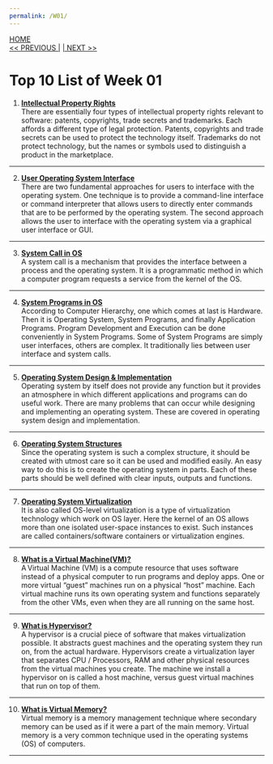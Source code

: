 ```yaml
---
permalink: /W01/
---
```

[HOME](../)<br>
[<< PREVIOUS |](../W00/)
[| NEXT >>](../W02/)<br>

# Top 10 List of Week 01

1. **[Intellectual Property Rights](https://freibrunlaw.com/intellectual-property-rights-software-protect/#:~:text=There%20are%20essentially%20four%20types,to%20protect%20the%20technology%20itself.)** <br>
There are essentially four types of intellectual property rights relevant to software: patents, copyrights, trade secrets and trademarks. Each affords a different type of legal protection. Patents, copyrights and trade secrets can be used to protect the technology itself. Trademarks do not protect technology, but the names or symbols used to distinguish a product in the marketplace. <br>
* * *

2. **[User Operating System Interface](http://www.padakuu.com/article/84-user-os-interface-command-interpreter-and-graphical-user-interfaces)** <br>
There are two fundamental approaches for users to interface with the operating system. One technique is to provide a command-line interface or command interpreter that allows users to directly enter commands that are to be performed by the operating system. The second approach allows the user to interface with the operating system via a graphical user interface or GUI. <br>
* * *

3. **[System Call in OS](https://www.guru99.com/system-call-operating-system.html)** <br>
A system call is a mechanism that provides the interface between a process and the operating system. It is a programmatic method in which a computer program requests a service from the kernel of the OS. <br>
* * *

4. **[System Programs in OS](https://www.geeksforgeeks.org/system-programs-in-operating-system/)** <br>
According to Computer Hierarchy, one which comes at last is Hardware. Then it is Operating System, System Programs, and finally Application Programs. Program Development and Execution can be done conveniently in System Programs. Some of System Programs are simply user interfaces, others are complex. It traditionally lies between user interface and system calls. <br>
* * *

5. **[Operating System Design & Implementation](https://www.tutorialspoint.com/operating-system-design-and-implementation)** <br>
Operating system by itself does not provide any function but it provides an atmosphere in which different applications and programs can do useful work. There are many problems that can occur while designing and implementing an operating system. These are covered in operating system design and implementation. <br>
* * *

6. **[Operating System Structures](http://faculty.salina.k-state.edu/tim/ossg/Introduction/struct.html)** <br>
Since the operating system is such a complex structure, it should be created with utmost care so it can be used and modified easily. An easy way to do this is to create the operating system in parts. Each of these parts should be well defined with clear inputs, outputs and functions. <br>
* * *

7. **[Operating System Virtualization](https://www.w3schools.in/cloud-virtualization/os-virtualization/)** <br>
It is also called OS-level virtualization is a type of virtualization technology which work on OS layer. Here the kernel of an OS allows more than one isolated user-space instances to exist. Such instances are called containers/software containers or virtualization engines. <br>
* * *

8. **[What is a Virtual Machine(VM)?](https://www.vmware.com/topics/glossary/content/virtual-machine)** <br>
A Virtual Machine (VM) is a compute resource that uses software instead of a physical computer to run programs and deploy apps. One or more virtual “guest” machines run on a physical “host” machine.  Each virtual machine runs its own operating system and functions separately from the other VMs, even when they are all running on the same host. <br>
* * *

9. **[What is Hypervisor?](https://phoenixnap.com/kb/what-is-hypervisor-type-1-2)** <br>
A hypervisor is a crucial piece of software that makes virtualization possible. It abstracts guest machines and the operating system they run on, from the actual hardware. Hypervisors create a virtualization layer that separates CPU / Processors, RAM and other physical resources from the virtual machines you create. The machine we install a hypervisor on is called a host machine, versus guest virtual machines that run on top of them. <br>
* * *

10. **[What is Virtual Memory?](https://searchstorage.techtarget.com/definition/virtual-memory)** <br>
Virtual memory is a memory management technique where secondary memory can be used as if it were a part of the main memory. Virtual memory is a very common technique used in the operating systems (OS) of computers. <br>
* * *

